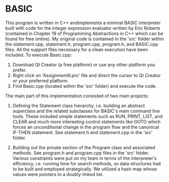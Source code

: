 # BASIC

This program is written in C++ andimplements a minimal BASIC interpreter built with code for the integer expression evaluator written by Eric Roberts (contained in Chapter 19 of Programming Abstractions in C++ which can be found for free online). My original code is contained in the 'src' folder within the statement.cpp, statement.h, program.cpp, program.h, and BASIC.cpp files. All the support files necessary for a clean execution have been included. To execute Basic.cpp:

1. Download Qt Creator (a free platform) or use any other platform you prefer.
2. Right click on 'Assignment6.pro' file and direct the cursor to Qt Creator or your preferred platform.
3. Find Basic.cpp (located within the 'src' folder) and execute the code.

The main part of this implementation consisted of two main projects:

1. Defining the Statement class hierarchy, i.e. building an abstract superclass and the related subclasses for BASIC's main command line tools. These included simple statements such as RUN, PRINT, LIST, and CLEAR and much more interesting control statements like GOTO which forces an unconditional change in the program flow and the canonical IF-THEN statement. See statement.h and statement.cpp in the 'src' folder.

2. Building out the private section of the Program class and associated methods. See program.h and program.cpp files in the 'src' folder. Various constraints were put on my team in terms of the interpreter's efficiency, i.e. running time for search methods, so data structures had to be built and employed strategically. We utilized a hash map whose values were pointers to a doubly-linked list. 




